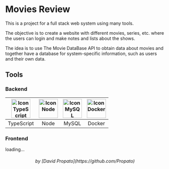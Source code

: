 # Movies Review

This is a project for a full stack web system using many tools.

The objective is to create a website with different movies, series, etc. where the users can login and make notes and lists about the shows.

The idea is to use The Movie DataBase API to obtain data about movies and together have a database for system-specific information, such as users and their own data.

## Tools

### Backend

| <img alt="Icon TypeScript" title="TypeScript" height="60" src=""> | <img alt="Icon Node" title="Node" height="60" src=""> | <img alt="Icon MySQL" title="MySQL" height="60" src=""> | <img alt="Icon Docker" title="Docker" height="60" src=""> |
| :----------: | :-------------: | :------: | :------: |
| TypeScript | Node | MySQL | Docker |

### Frontend

loading...

<h6 align="center">by [David Propato](https://github.com/Propato)</h6>
